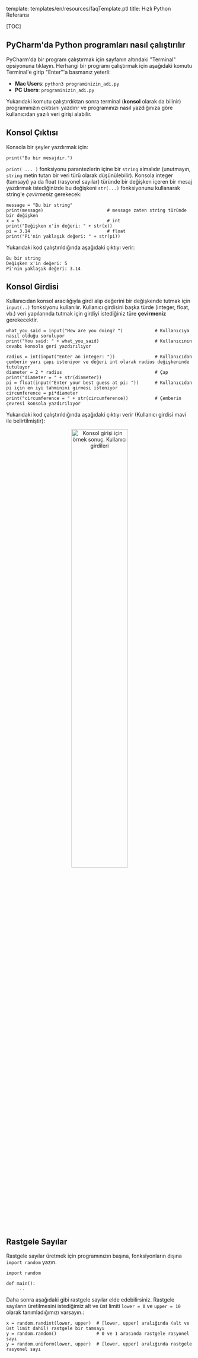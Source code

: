 template: templates/en/resources/faqTemplate.ptl
title: Hızlı Python Referansı

[TOC]

## PyCharm'da Python programları nasıl çalıştırılır
PyCharm'da bir program çalıştırmak için sayfanın altındaki "Terminal" opsiyonuna tıklayın. Herhangi bir programı çalıştırmak için aşağıdaki komutu Terminal'e girip "Enter"'a basmanız yeterli:

* **Mac Users**: `python3 programinizin_adi.py`
* **PC Users**: `programinizin_adi.py`

Yukarıdaki komutu çalıştırdıktan sonra terminal (**konsol** olarak da bilinir) programınızın çıktısını yazdırır ve programınızı nasıl yazdığınıza göre kullanıcıdan yazılı veri girişi alabilir.

## Konsol Çıktısı
Konsola bir şeyler yazdırmak için:

    print("Bu bir mesajdır.")

`print( ... )` fonksiyonu parantezlerin içine bir `string` almalıdır (unutmayın, `string` metin tutan bir veri türü olarak düşünülebilir). Konsola integer (tamsayı) ya da float (rasyonel sayılar) türünde bir değişken içeren bir mesaj yazdırmak istediğinizde bu değişkeni `str(...)` fonksiyonunu kullanarak string'e *çevirmeniz* gerekecek:

```
message = "Bu bir string"
print(message)                        # message zaten string türünde bir değişken
x = 5                                 # int
print("Değişken x'in değeri: " + str(x))
pi = 3.14                             # float
print("Pi'nin yaklaşık değeri: " + str(pi))
```

Yukarıdaki kod çalıştırıldığında aşağıdaki çıktıyı verir:

```
Bu bir string
Değişken x'in değeri: 5
Pi'nin yaklaşık değeri: 3.14
```

## Konsol Girdisi

Kullanıcıdan konsol aracılığıyla girdi alıp değerini bir değişkende tutmak için ```input(..)``` fonksiyonu kullanılır. Kullanıcı girdisini başka türde (integer, float, vb.) veri yapılarında tutmak için girdiyi istediğiniz türe **çevirmeniz** gerekecektir. 

```
what_you_said = input("How are you doing? ")            # Kullanıcıya nasıl olduğu soruluyor
print("You said: " + what_you_said)                     # Kullanıcının cevabı konsola geri yazdırılıyor

radius = int(input("Enter an integer: "))               # Kullanıcıdan çemberin yarı çapı isteniyor ve değeri int olarak radius değişkeninde tutuluyor
diameter = 2 * radius                                   # Çap
print("diameter = " + str(diameter))
pi = float(input("Enter your best guess at pi: "))      # Kullanıcıdan pi için en iyi tahminini girmesi isteniyor
circumference = pi*diameter     
print("circumference = " + str(circumference))          # Çemberin çevresi konsola yazdırılıyor
```

Yukarıdaki kod çalıştırıldığında aşağıdaki çıktıyı verir (Kullanıcı girdisi mavi ile belirtilmiştir):

<center>
<img
  src="{{pathToRoot}}img/resources/quick-python/input_demo.png"
  class="img-fluid mx-auto d-block"
  style="width: 55%"
  alt="Konsol girişi için örnek sonuç. Kullanıcı girdileri "Fine, thank you", daha sonra "4", sonra da "3.1415926535323846" ve program yarı çapı 4 olan bir çemberin çevresini sizin girdiğiniz pi (\pi) değeri ile hesaplar.
/>
</center>

## Rastgele Sayılar

Rastgele sayılar üretmek için programınızın başına, fonksiyonların dışına `import random` yazın.

```
import random

def main():
    ...
```

Daha sonra aşağıdaki gibi rastgele sayılar elde edebilirsiniz. Rastgele sayıların üretilmesini istediğimiz alt ve üst limiti `lower = 0` ve `upper = 10` olarak tanımladığımızı varsayın.:

```
x = random.randint(lower, upper)  # [lower, upper] aralığında (alt ve üst limit dahil) rastgele bir tamsayı
y = random.random()               # 0 ve 1 arasında rastgele rasyonel sayı
y = random.uniform(lower, upper)  # [lower, upper] aralığında rastgele rasyonel sayı 
